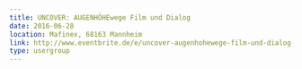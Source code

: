 ```yaml
---
title: UNCOVER: AUGENHÖHEwege Film und Dialog
date: 2016-06-28
location: Mafinex, 68163 Mannheim
link: http://www.eventbrite.de/e/uncover-augenhohewege-film-und-dialog-tickets-24932714420
type: usergroup
---
```

